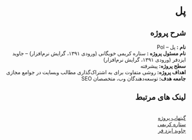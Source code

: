 <div dir="rtl">
<h1>
پل
</h1>
<h2>
شرح پروژه
</h2>
<strong>
 نام :
</strong>
پل – Pol
<br/>
<strong>
نام مسئول پروژه :
</strong>
ستاره کریمی خویگانی (ورودی ۱۳۹۱، گرایش نرم‌افزار) – جاوید ایزدفر (ورودی ۱۳۹۱، گرایش نرم‌افزار)
<br/>
<strong>
سطح پروژه: 
</strong>
پیشرفته
<br/>
<strong>
اهداف پروژه:
</strong>
 روشی متفاوت برای به اشتراک‌گذاری مطالب وبسایت در جوامع مجازی
<br/>
<strong>
جامعه هدف: 
</strong>
توسعه‌دهندگان وب، متخصصان SEO
<br/>
<h2>
لینک های مرتبط
</h2>
<br/>
<a href="https://github.com/IKAcc/Pol">گیتهاب پروژه</a>
<br/>
<a href="http://twitter.com/setarekarimi">ستاره کریمی</a>
<br/>
<a href="http://twitter.com/JavidIzadfar">جاوید ایزد فر</a>
</div>
